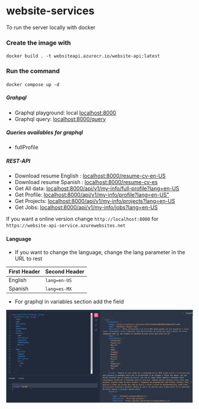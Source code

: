 # website-services

To run the server locally with docker

### Create the image with

`docker build . -t websiteapi.azurecr.io/website-api:latest`

### Run the command

`docker compose up -d`

##### Grahpql

- Graphql playground: local [localhost:8000](http://localhost:8000/)
- Graphql query: [localhost:8000/query](http://localhost:8000/)

##### Queries availables for graphql

- fullProfile

##### REST-API

- Download resume English : [localhost:8000/resume-cv-en-US](http://localhost:8000/resume-cv-en)
- Download resume Spanish : [localhost:8000/resume-cv-es](http://localhost:8000/resume-cv-es)
- Get All data: [localhost:8000/api/v1/my-info/full-profile?lang=en-US](http://localhost:8000/api/v1/my-info/full-profile?lang=en-US)
- Get Profile: [localhost:8000/api/v1/my-info/profile?lang=en-US"](http://localhost:8000/api/v1/my-info/profile?lang=en-US)
- Get Projects: [localhost:8000/api/v1/my-info/projects?lang=en-US](http://localhost:8000/api/v1/my-info/projects?lang=en-US)
- Get Jobs: [localhost:8000/api/v1/my-info/jobs?lang=en-US](http://localhost:8000/api/v1/my-info/jobs?lang=en-US)

If you want a online version change `http://localhost:8000` for `https://website-api-service.azurewebsites.net`

#### Language

- If you want to change the language, change the lang parameter in the URL to rest

| First Header | Second Header |
| ------------ | ------------- |
| English      | `lang=en-US`  |
| Spanish      | `lang=es-MX`  |

- For graphql in variables section add the field

![](https://github.com/Edilberto-Vazquez/website-services/blob/main/graphql-example.png?raw=true)
